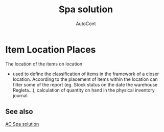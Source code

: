 ﻿---
    title: "Spa solution"
    author: AutoCont
    ms.date: 04/30/2018
    ms.topic: article
    ms.prod: dynamics-nav-2017
    ms.contentlocale: en
    ms.lasthandoff: 04/30/2018
---

# Item Location Places

The location of the items on location
-	used to define the classification of items in the framework of a closer location. According to the placement of items within the location can filter some of the report (eg. Stock status on the date the warehouse Regleta...), calculation of quantity on hand in the physical inventory journal. 



## <a name="see-also"></a>See also
[AC Spa solution](ac-spa-solution.md)